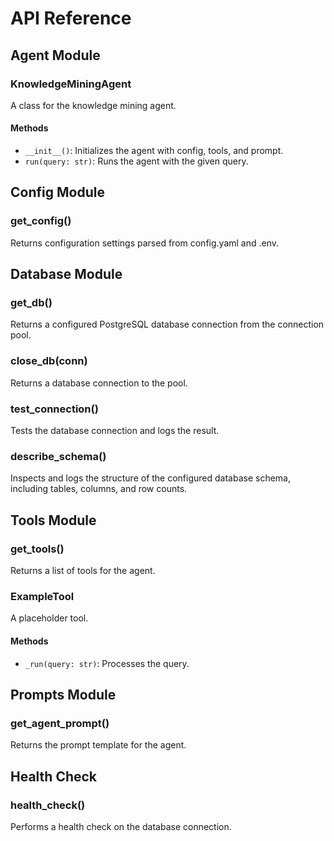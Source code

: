 # API Reference

## Agent Module

### KnowledgeMiningAgent

A class for the knowledge mining agent.

#### Methods

- `__init__()`: Initializes the agent with config, tools, and prompt.
- `run(query: str)`: Runs the agent with the given query.

## Config Module

### get_config()

Returns configuration settings parsed from config.yaml and .env.

## Database Module

### get_db()

Returns a configured PostgreSQL database connection from the connection pool.

### close_db(conn)

Returns a database connection to the pool.

### test_connection()

Tests the database connection and logs the result.

### describe_schema()

Inspects and logs the structure of the configured database schema, including tables, columns, and row counts.

## Tools Module

### get_tools()

Returns a list of tools for the agent.

### ExampleTool

A placeholder tool.

#### Methods

- `_run(query: str)`: Processes the query.

## Prompts Module

### get_agent_prompt()

Returns the prompt template for the agent.

## Health Check

### health_check()

Performs a health check on the database connection.